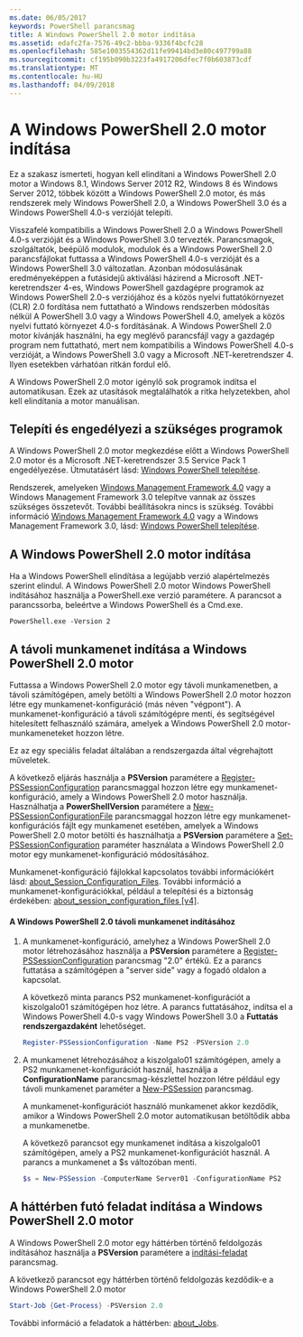 ```yaml
---
ms.date: 06/05/2017
keywords: PowerShell parancsmag
title: A Windows PowerShell 2.0 motor indítása
ms.assetid: edafc2fa-7576-49c2-bbba-9336f4bcfc28
ms.openlocfilehash: 585e1003554362d11fe99414bd3e80c497799a88
ms.sourcegitcommit: cf195b090b3223fa4917206dfec7f0b603873cdf
ms.translationtype: MT
ms.contentlocale: hu-HU
ms.lasthandoff: 04/09/2018
---
```

# <a name="starting-the-windows-powershell-20-engine"></a>A Windows PowerShell 2.0 motor indítása

Ez a szakasz ismerteti, hogyan kell elindítani a Windows PowerShell 2.0 motor a Windows 8.1, Windows Server 2012 R2, Windows 8 és Windows Server 2012, többek között a Windows PowerShell 2.0 motor, és más rendszerek mely Windows PowerShell 2.0, a Windows PowerShell 3.0 és a Windows PowerShell 4.0-s verzióját telepíti.

Visszafelé kompatibilis a Windows PowerShell 2.0 a Windows PowerShell 4.0-s verzióját és a Windows PowerShell 3.0 tervezték. Parancsmagok, szolgáltatók, beépülő modulok, modulok és a Windows PowerShell 2.0 parancsfájlokat futtassa a Windows PowerShell 4.0-s verzióját és a Windows PowerShell 3.0 változatlan. Azonban módosulásának eredményeképpen a futásidejű aktiválási házirend a Microsoft .NET-keretrendszer 4-es, Windows PowerShell gazdagépre programok az Windows PowerShell 2.0-s verziójához és a közös nyelvi futtatókörnyezet (CLR) 2.0 fordítása nem futtatható a Windows rendszerben módosítás nélkül A PowerShell 3.0 vagy a Windows PowerShell 4.0, amelyek a közös nyelvi futtató környezet 4.0-s fordításának. A Windows PowerShell 2.0 motor kívánják használni, ha egy meglévő parancsfájl vagy a gazdagép program nem futtatható, mert nem kompatibilis a Windows PowerShell 4.0-s verzióját, a Windows PowerShell 3.0 vagy a Microsoft .NET-keretrendszer 4. Ilyen esetekben várhatóan ritkán fordul elő.

A Windows PowerShell 2.0 motor igénylő sok programok indítsa el automatikusan. Ezek az utasítások megtalálhatók a ritka helyzetekben, ahol kell elindítania a motor manuálisan.

## <a name="installing-and-enabling-required-programs"></a>Telepíti és engedélyezi a szükséges programok

A Windows PowerShell 2.0 motor megkezdése előtt a Windows PowerShell 2.0 motor és a Microsoft .NET-keretrendszer 3.5 Service Pack 1 engedélyezése. Útmutatásért lásd: [Windows PowerShell telepítése](Installing-Windows-PowerShell.md).

Rendszerek, amelyeken [Windows Management Framework 4.0](http://go.microsoft.com/fwlink/?LinkID=293881) vagy a Windows Management Framework 3.0 telepítve vannak az összes szükséges összetevőt. További beállításokra nincs is szükség. További információ [Windows Management Framework 4.0](http://go.microsoft.com/fwlink/?LinkID=293881) vagy a Windows Management Framework 3.0, lásd: [Windows PowerShell telepítése](Installing-Windows-PowerShell.md).

## <a name="how-to-start-the-windows-powershell-20-engine"></a>A Windows PowerShell 2.0 motor indítása

Ha a Windows PowerShell elindítása a legújabb verzió alapértelmezés szerint elindul. A Windows PowerShell 2.0 motor Windows PowerShell indításához használja a PowerShell.exe verzió paramétere. A parancsot a parancssorba, beleértve a Windows PowerShell és a Cmd.exe.

```
PowerShell.exe -Version 2
```

## <a name="how-to-start-a-remote-session-with-the-windows-powershell-20-engine"></a>A távoli munkamenet indítása a Windows PowerShell 2.0 motor

Futtassa a Windows PowerShell 2.0 motor egy távoli munkamenetben, a távoli számítógépen, amely betölti a Windows PowerShell 2.0 motor hozzon létre egy munkamenet-konfiguráció (más néven "végpont"). A munkamenet-konfiguráció a távoli számítógépre menti, és segítségével hitelesített felhasználó számára, amelyek a Windows PowerShell 2.0 motor-munkameneteket hozzon létre.

Ez az egy speciális feladat általában a rendszergazda által végrehajtott műveletek.

A következő eljárás használja a **PSVersion** paramétere a [Register-PSSessionConfiguration](https://technet.microsoft.com/en-us/library/e9152ae2-bd6d-4056-9bc7-dc1893aa29ea) parancsmaggal hozzon létre egy munkamenet-konfiguráció, amely a Windows PowerShell 2.0 motor használja. Használhatja a **PowerShellVersion** paramétere a [New-PSSessionConfigurationFile](https://technet.microsoft.com/en-us/library/5f3e3633-6e90-479c-aea9-ba45a1954866) parancsmaggal hozzon létre egy munkamenet-konfigurációs fájlt egy munkamenet esetében, amelyek a Windows PowerShell 2.0 motor betölti és használhatja a **PSVersion** paramétere a [Set-PSSessionConfiguration](https://technet.microsoft.com/en-us/library/b21fbad3-1759-4260-b206-dcb8431cd6ea) paraméter használata a Windows PowerShell 2.0 motor egy munkamenet-konfiguráció módosításához.

Munkamenet-konfiguráció fájlokkal kapcsolatos további információkért lásd: [about_Session_Configuration_Files](https://technet.microsoft.com/en-us/library/c7217447-1ebf-477b-a8ef-4dbe9a1473b8). További információ a munkamenet-konfigurációkkal, például a telepítési és a biztonság érdekében: [about_session_configuration_files [v4]](https://technet.microsoft.com/en-us/library/a2fbe12a-350c-4d04-be50-24102824e3ab).

#### <a name="to-start-a-remote-windows-powershell-20-session"></a>A Windows PowerShell 2.0 távoli munkamenet indításához

1. A munkamenet-konfiguráció, amelyhez a Windows PowerShell 2.0 motor létrehozásához használja a **PSVersion** paramétere a [Register-PSSessionConfiguration](https://technet.microsoft.com/en-us/library/e9152ae2-bd6d-4056-9bc7-dc1893aa29ea) parancsmag "2.0" értékű. Ez a parancs futtatása a számítógépen a "server side" vagy a fogadó oldalon a kapcsolat.

   A következő minta parancs PS2 munkamenet-konfigurációt a kiszolgalo01 számítógépen hoz létre. A parancs futtatásához, indítsa el a Windows PowerShell 4.0-s vagy Windows PowerShell 3.0 a **Futtatás rendszergazdaként** lehetőséget.

   ```powershell
   Register-PSSessionConfiguration -Name PS2 -PSVersion 2.0
   ```

2. A munkamenet létrehozásához a kiszolgalo01 számítógépen, amely a PS2 munkamenet-konfigurációt használ, használja a **ConfigurationName** parancsmag-készlettel hozzon létre például egy távoli munkamenet paraméter a [New-PSSession](https://technet.microsoft.com/en-us/library/76f6628c-054c-4eda-ba7a-a6f28daaa26f) parancsmag.

   A munkamenet-konfigurációt használó munkamenet akkor kezdődik, amikor a Windows PowerShell 2.0 motor automatikusan betöltődik abba a munkamenetbe.

   A következő parancsot egy munkamenet indítása a kiszolgalo01 számítógépen, amely a PS2 munkamenet-konfigurációt használ. A parancs a munkamenet a $s változóban menti.

   ```powershell
   $s = New-PSSession -ComputerName Server01 -ConfigurationName PS2
   ```

## <a name="how-to-start-a-background-job-with-the-windows-powershell-20-engine"></a>A háttérben futó feladat indítása a Windows PowerShell 2.0 motor

A Windows PowerShell 2.0 motor egy háttérben történő feldolgozás indításához használja a **PSVersion** paramétere a [indítási-feladat](https://technet.microsoft.com/en-us/library/2bc04935-0deb-4ec0-b856-d7290cca6442) parancsmag.

A következő parancsot egy háttérben történő feldolgozás kezdődik-e a Windows PowerShell 2.0 motor

```powershell
Start-Job {Get-Process} -PSVersion 2.0
```

További információ a feladatok a háttérben: [about_Jobs](/powershell/module/microsoft.powershell.core/about/about_jobs).